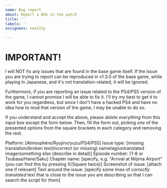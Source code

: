 ```yaml
---
name: Bug report
about: Report a BUG in the patch
title: ''
labels: ''
assignees: ooa113y

---
```


# IMPORTANT!

I will NOT fix any issues that are found in the base game itself. If the issue you are trying to report can be reproduced in v1.3.0 of the base game, while playing in Japanese, and it's not translation-related, it will be ignored.

Furthermore, if you are reporting an issue related to the PS4/PS5 version of the game, I cannot promise I will be able to fix it. I'll try my best to get it to work for you regardless, but since I don't have a hacked PS4 and have no idea how to mod that version of the game, I may be unable to do so.

If you understand and accept the above, please *delete everything* from this input box except the form below. Then, fill the form out, picking *one* of the presented options from the square brackets in each category and removing the rest.

Platform: [Atmosphère/Ryujinx/yuzu/PS4/PS5]
Issue type: [missing translation/broken text/incorrect (or missing) nametag/untranslated image/something else (describe in detail)]
Episode number: [1-8 or Tsubasa/Hane/Saku]
Chapter name: [specify, e.g. "Arrival at Niijima Airport" (you can find this by pressing X/Square twice)]
Screenshot of issue: [attach one if relevant]
Text around the issue: [specify some lines of *correctly translated* text that is close to the issue you are describing so that I can search the script for them]
